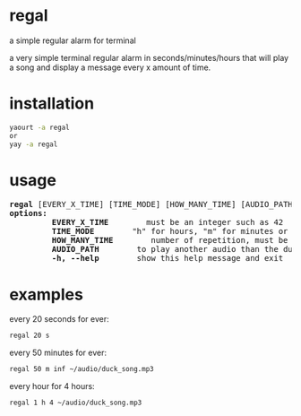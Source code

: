 # regal
a simple regular alarm for terminal

a very simple terminal regular alarm in seconds/minutes/hours that will play a song and display a message every x amount of time.

# installation
```sh
yaourt -a regal
or
yay -a regal
```

# usage
<pre>
<b>regal</b> [EVERY_X_TIME] [TIME_MODE] [HOW_MANY_TIME] [AUDIO_PATH]
<b>options:</b>
<!-- -->         <b>EVERY_X_TIME</b>        must be an integer such as 42
<!-- -->         <b>TIME_MODE</b>        "h" for hours, "m" for minutes or "s" for seconds
<!-- -->         <b>HOW_MANY_TIME</b>        number of repetition, must be an integer such as 42 or "inf" for ever
<!-- -->         <b>AUDIO_PATH</b>        to play another audio than the duck one by default
<!-- -->         <b>-h, --help</b>        show this help message and exit
</pre>


# examples
every 20 seconds for ever:<br/>
```sh
regal 20 s
```
every 50 minutes for ever:<br/>
```sh
regal 50 m inf ~/audio/duck_song.mp3
```
every hour for 4 hours:<br/>
```sh
regal 1 h 4 ~/audio/duck_song.mp3
```
